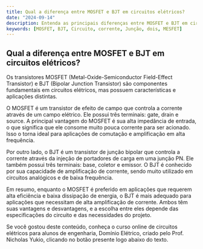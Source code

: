 ```yaml
---
title: Qual a diferença entre MOSFET e BJT em circuitos elétricos?
date: "2024-09-14"
description: Entenda as principais diferenças entre MOSFET e BJT em circuitos elétricos.
keywords: [MOSFET, BJT, Circuito, corrente, Junção, dois, MESFET]
---
```


## Qual a diferença entre MOSFET e BJT em circuitos elétricos?

Os transistores MOSFET (Metal-Oxide-Semiconductor Field-Effect Transistor) e BJT (Bipolar Junction Transistor) são componentes fundamentais em circuitos elétricos, mas possuem características e aplicações distintas. 

O MOSFET é um transistor de efeito de campo que controla a corrente através de um campo elétrico. Ele possui três terminais: gate, drain e source. A principal vantagem do MOSFET é sua alta impedância de entrada, o que significa que ele consome muito pouca corrente para ser acionado. Isso o torna ideal para aplicações de comutação e amplificação em alta frequência.

Por outro lado, o BJT é um transistor de junção bipolar que controla a corrente através da injeção de portadores de carga em uma junção PN. Ele também possui três terminais: base, coletor e emissor. O BJT é conhecido por sua capacidade de amplificação de corrente, sendo muito utilizado em circuitos analógicos e de baixa frequência.

Em resumo, enquanto o MOSFET é preferido em aplicações que requerem alta eficiência e baixa dissipação de energia, o BJT é mais adequado para aplicações que necessitam de alta amplificação de corrente. Ambos têm suas vantagens e desvantagens, e a escolha entre eles depende das especificações do circuito e das necessidades do projeto.

Se você gostou deste conteúdo, conheça o curso online de circuitos elétricos para alunos de engenharia, Domínio Elétrico, criado pelo Prof. Nicholas Yukio, clicando no botão presente logo abaixo do texto.